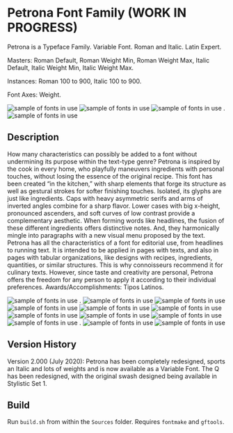 # Petrona Font Family (WORK IN PROGRESS)

Petrona is a Typeface Family. Variable Font. Roman and Italic. Latin Expert. 

Masters: Roman Default, Roman Weight Min, Roman Weight Max, Italic Default, Italic Weight Min, Italic Weight Max.

Instances: Roman 100 to 900, Italic 100 to 900.

Font Axes: Weight.


![sample of fonts in use](Proofs/GlyphCo_Petrona_Animation_Variable_Weight/GlyphCo_Petrona_Animation_Variable_Weight_With.gif)
![sample of fonts in use](Proofs/GlyphCo_Petrona_Specimen_Horiz/GlyphCo_Petrona_Specimen_Horiz-01.jpg)
![sample of fonts in use](Proofs/GlyphCo_Petrona_Specimen_Horiz/GlyphCo_Petrona_Specimen_Horiz-02.jpg)
. 
![sample of fonts in use](Proofs/GlyphCo_Petrona_Specimen_Horiz/GlyphCo_Petrona_Specimen_Horiz-03.jpg)


## Description 

How many characteristics can possibly be added to a font without undermining its purpose within the text-type genre? Petrona is inspired by the cook in every home, who playfully maneuvers ingredients with personal touches, without losing the essence of the original recipe. This font has been created “in the kitchen,” with sharp elements that forge its structure as well as gestural strokes for softer finishing touches. Isolated, its glyphs are just like ingredients. Caps with heavy asymmetric serifs and arms of inverted angles combine for a sharp flavor. Lower cases with big x-height, pronounced ascenders, and soft curves of low contrast provide a complementary aesthetic. When forming words like headlines, the fusion of these different ingredients offers distinctive notes. And, they harmonically mingle into paragraphs with a new visual menu proposed by the text. Petrona has all the characteristics of a font for editorial use, from headlines to running text. It is intended to be applied in pages with texts, and also in pages with tabular organizations, like designs with recipes, ingredients, quantities, or similar structures. This is why connoisseurs recommend it for culinary texts. However, since taste and creativity are personal, Petrona offers the freedom for any person to apply it according to their individual preferences. Awards/Accomplishments: Tipos Latinos. 

![sample of fonts in use](Proofs/GlyphCo_Petrona_Animation_3gs/GlyphCo_Petrona_Animation_3gs_Without.gif)
. 
![sample of fonts in use](Proofs/GlyphCo_Petrona_Specimen_Vert/GlyphCo_Petrona_Specimen_Vert_900.jpg)
![sample of fonts in use](Proofs/GlyphCo_Petrona_Specimen_Vert/GlyphCo_Petrona_Specimen_Vert_800.jpg)
![sample of fonts in use](Proofs/GlyphCo_Petrona_Specimen_Vert/GlyphCo_Petrona_Specimen_Vert_700.jpg)
![sample of fonts in use](Proofs/GlyphCo_Petrona_Specimen_Vert/GlyphCo_Petrona_Specimen_Vert_600.jpg)
![sample of fonts in use](Proofs/GlyphCo_Petrona_Specimen_Vert/GlyphCo_Petrona_Specimen_Vert_500.jpg)
![sample of fonts in use](Proofs/GlyphCo_Petrona_Specimen_Vert/GlyphCo_Petrona_Specimen_Vert_400.jpg)
![sample of fonts in use](Proofs/GlyphCo_Petrona_Specimen_Vert/GlyphCo_Petrona_Specimen_Vert_300.jpg)
![sample of fonts in use](Proofs/GlyphCo_Petrona_Specimen_Vert/GlyphCo_Petrona_Specimen_Vert_200.jpg)
![sample of fonts in use](Proofs/GlyphCo_Petrona_Specimen_Vert/GlyphCo_Petrona_Specimen_Vert_100.jpg)
. 
![sample of fonts in use](Proofs/GlyphCo_Petrona_Animation_GlyphsGrids/GlyphCo_Petrona_Animation_GlyphsGrids.gif)
![sample of fonts in use](Proofs/GlyphCo_Petrona_Book/GlyphCo_Petrona_Book.jpg)

## Version History

Version 2.000 (July 2020): Petrona has been completely redesigned, sports an Italic and lots of weights and is now available as a Variable Font. The Q has been redesigned, with the original swash designed being available in Stylistic Set 1.


## Build

Run `build.sh` from within the `Sources` folder. Requires `fontmake` and `gftools`.
